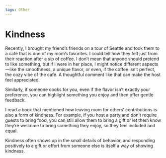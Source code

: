 ```yaml
---
tags: Other
---
```


# Kindness

Recently, I brought my friend’s friends on a tour of Seattle and took them to a café that is one of my mom’s favorites. I could tell how they felt just from their reaction after a sip of coffee. I don’t mean that anyone should pretend to like something, but if I were in her place, I might notice different aspects—like the smoothness, a unique flavor, or even, if the coffee isn’t perfect, the cozy vibe of the café. A thoughtful comment like that can make the host feel appreciated.

Similarly, if someone cooks for you, even if the flavor isn’t exactly your preference, you can highlight something you enjoy and then offer gentle feedback.

I read a book that mentioned how leaving room for others’ contributions is also a form of kindness. For example, if you host a party and don’t require guests to bring food, you can still allow them to bring a gift or let them know they’re welcome to bring something they enjoy, so they feel included and equal.

Kindness often shows up in the small details of behavior, and responding positively to a gift or effort from someone else is itself a way of showing kindness.
